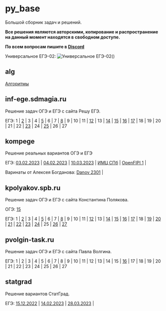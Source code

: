 # py_base
Большой сборник задач и решений.

**Все решения являются авторскими, копирование и распространение на данный момент находятся в свободном доступе.**

**По всем вопросам пишите в [Discord](https://discordapp.com/users/414556399830433795/)**

Универсальное ЕГЭ-02: <img alt="Универсальное ЕГЭ-02" src="https://img.shields.io/github/downloads/koka-land/py_base/solution/total?style=for-the-badge&logo=appveyor">()

##  

## alg
[Алгоритмы](https://github.com/koka-land/py_base/wiki/%D0%90%D0%BB%D0%B3%D0%BE%D1%80%D0%B8%D1%82%D0%BC%D1%8B)

## inf-ege.sdmagia.ru
Решение задач ОГЭ и ЕГЭ с сайта Решу ЕГЭ.

ЕГЭ: 
1 |
[2](https://github.com/koka-land/py_base/tree/master/inf-ege.sdamgia.ru/gia_11/t_02) |
3 |
4 |
[5](https://github.com/koka-land/py_base/tree/master/inf-ege.sdamgia.ru/gia_11/t_05) |
6 |
7 |
[8](https://github.com/koka-land/py_base/tree/master/inf-ege.sdamgia.ru/gia_11/t_08) |
9 |
10 |
11 |
[12](https://github.com/koka-land/py_base/tree/master/inf-ege.sdamgia.ru/gia_11/t_12) |
13 |
[14](https://github.com/koka-land/py_base/tree/master/inf-ege.sdamgia.ru/gia_11/t_14) |
[15](https://github.com/koka-land/py_base/tree/master/inf-ege.sdamgia.ru/gia_11/t_15) |
[16](https://github.com/koka-land/py_base/tree/master/inf-ege.sdamgia.ru/gia_11/t_16) |
[17](https://github.com/koka-land/py_base/tree/master/inf-ege.sdamgia.ru/gia_11/t_17) |
18 |
19 |
20 |
21 |
22 |
[23](https://github.com/koka-land/py_base/tree/master/inf-ege.sdamgia.ru/gia_11/t_23) |
24 |
[25](https://github.com/koka-land/py_base/tree/master/inf-ege.sdamgia.ru/gia_11/t_25) |
26 |
27

## kompege
Решение реальных вариантов ОГЭ и ЕГЭ

ЕГЭ: 
[03.02.2023](https://github.com/koka-land/py_base/tree/master/kege/gia_11/03_02_2023) |
[04.02.2023](https://github.com/koka-land/py_base/tree/master/kege/gia_11/04_02_2023) |
[10.03.2023](https://github.com/koka-land/py_base/tree/master/kege/gia_11/10_03_2023) |
[ИМЦ СПб](https://github.com/koka-land/py_base/tree/master/kege/gia_11/imc_spb) |
[OpenFIPI 1](https://github.com/koka-land/py_base/tree/master/kege/gia_11/openfipi_1) |

Варинаты от Алексея Богданова:
[Danov 2301](https://github.com/koka-land/py_base/tree/master/kege/gia_11/danov2302) |

## kpolyakov.spb.ru
Решение задач ОГЭ и ЕГЭ с сайта Константина Полякова.

ОГЭ:
[15](https://github.com/koka-land/py_base/tree/master/kpolyakov.spb.ru/gia_9/t_15)

ЕГЭ: 
1 |
[2](https://github.com/koka-land/py_base/tree/master/kpolyakov.spb.ru/gia_11/t_02) |
3 |
4 |
[5](https://github.com/koka-land/py_base/tree/master/kpolyakov.spb.ru/gia_11/t_05) |
6 |
7 |
[8](https://github.com/koka-land/py_base/tree/master/kpolyakov.spb.ru/gia_11/t_08) |
9 |
10 |
11 |
[12](https://github.com/koka-land/py_base/tree/master/kpolyakov.spb.ru/gia_11/t_12) |
13 |
[14](https://github.com/koka-land/py_base/tree/master/kpolyakov.spb.ru/gia_11/t_14) |
[15](https://github.com/koka-land/py_base/tree/master/kpolyakov.spb.ru/gia_11/t_15) |
[16](https://github.com/koka-land/py_base/tree/master/kpolyakov.spb.ru/gia_11/t_16) |
[17](https://github.com/koka-land/py_base/tree/master/kpolyakov.spb.ru/gia_11/t_17) |
18 |
[19](https://github.com/koka-land/py_base/tree/master/kpolyakov.spb.ru/gia_11/t_19) |
[20](https://github.com/koka-land/py_base/tree/master/kpolyakov.spb.ru/gia_11/t_20) |
[21](https://github.com/koka-land/py_base/tree/master/kpolyakov.spb.ru/gia_11/t_21) |
[22](https://github.com/koka-land/py_base/tree/master/kpolyakov.spb.ru/gia_11/t_22) |
[23](https://github.com/koka-land/py_base/tree/master/kpolyakov.spb.ru/gia_11/t_23) |
[24](https://github.com/koka-land/py_base/tree/master/kpolyakov.spb.ru/gia_11/t_24) |
25 |
[26](https://github.com/koka-land/py_base/tree/master/kpolyakov.spb.ru/gia_11/t_26) |
[27](https://github.com/koka-land/py_base/tree/master/kpolyakov.spb.ru/gia_11/t_27)

## pvolgin-task.ru
Решение задач ОГЭ и ЕГЭ с сайта Павла Волгина.

ЕГЭ: 
1 |
2 |
3 |
4 |
5 |
6 |
7 |
8 |
9 |
10 |
11 |
12 |
13 |
14 |
15 |
[16](https://github.com/koka-land/py_base/tree/master/pvolgin-task.ru/gia_11/t_16) |
17 |
18 |
19 |
20 |
21 |
22 |
23 |
24 |
25 |
26 |
27

## statgrad
Решение вариантов СтатГрад.

ЕГЭ: 
[15.12.2022](https://github.com/koka-land/py_base/tree/master/statgrad/15_12_2022) |
[14.02.2023](https://github.com/koka-land/py_base/tree/master/statgrad/14_02_2023) |
[28.03.2023](https://github.com/koka-land/py_base/tree/master/statgrad/28_03_2023) |
